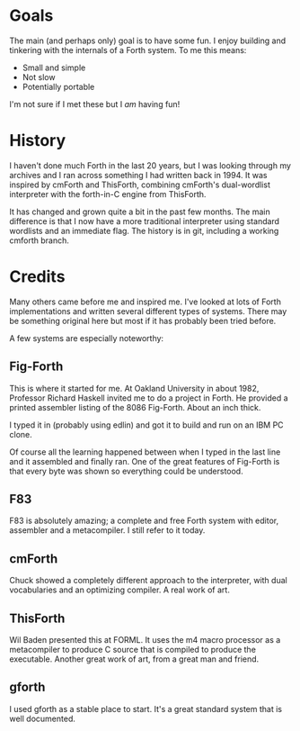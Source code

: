 # Goals

The main (and perhaps only) goal is to have some fun.
I enjoy building and tinkering with the internals of a Forth system.
To me this means:

* Small and simple
* Not slow
* Potentially portable

I'm not sure if I met these but I *am* having fun!

# History

I haven't done much Forth in the last 20 years, but I was looking
through my archives and I ran across something I had written back
in 1994. It was inspired by cmForth and ThisForth, combining
cmForth's dual-wordlist interpreter with the forth-in-C engine
from ThisForth.

It has changed and grown quite a bit in the past few months.
The main difference is that I now have a more traditional
interpreter using standard wordlists and an immediate flag.
The history is in git, including a working cmforth branch.

# Credits

Many others came before me and inspired me. I've looked at lots of
Forth implementations and written several different types of systems.
There may be something original here but most if it has probably
been tried before.

A few systems are especially noteworthy:

## Fig-Forth
This is where it started for me. At Oakland University in about 1982,
Professor Richard Haskell invited me to do a project in Forth. He provided
a printed assembler listing of the 8086 Fig-Forth. About an inch thick.

I typed it in (probably using edlin) and got it to build
and run on an IBM PC clone.

Of course all the learning happened between when I typed in the last
line and it assembled and finally ran. One of the great features
of Fig-Forth is that every byte was shown so everything could be understood.

## F83
F83 is absolutely amazing; a complete and free Forth system with editor,
assembler and a metacompiler. I still refer to it today.

## cmForth
Chuck showed a completely different approach to the interpreter, with 
dual vocabularies and an optimizing compiler. A real work of art.

## ThisForth
Wil Baden presented this at FORML. It uses the m4 macro processor
as a metacompiler to produce C source that is compiled to produce the
executable. Another great work of art, from a great man and friend.

## gforth
I used gforth as a stable place to start. It's a great standard system
that is well documented.
